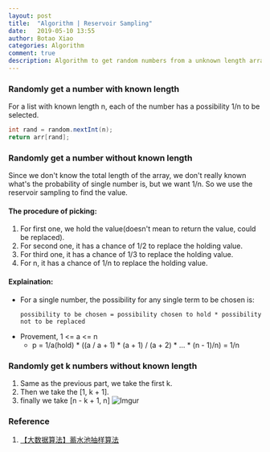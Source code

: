 ```yaml
---
layout: post
title:  "Algorithm | Reservoir Sampling"
date:   2019-05-10 13:55
author: Botao Xiao
categories: Algorithm
comment: true
description: Algorithm to get random numbers from a unknown length array.
---
```

### Randomly get a number with known length
For a list with known length n, each of the number has a possibility 1/n to be selected.
```Java
int rand = random.nextInt(n);
return arr[rand];
```

### Randomly get a number without known length
Since we don't know the total length of the array, we don't really known what's the probability of single number is, but we want 1/n. So we use the reservoir sampling to find the value.

#### The procedure of picking:
1. For first one, we hold the value(doesn't mean to return the value, could be replaced).
2. For second one, it has a chance of 1/2 to replace the holding value.
3. For third one, it has a chance of 1/3 to replace the holding value.
4. For n, it has a chance of 1/n to replace the holding value.

#### Explaination:
* For a single number, the possibility for any single term to be chosen is:
    ```
    possibility to be chosen = possibility chosen to hold * possibility not to be replaced
    ```
* Provement, 1 <= a <= n
    * p = 1/a(hold) * ((a / a + 1) * (a + 1) / (a + 2) * ... * (n - 1)/n) = 1/n

### Randomly get k numbers without known length
1. Same as the previous part, we take the first k.
2. Then we take the [1, k + 1].
3. finally we take [n - k + 1, n]
![Imgur](https://i.imgur.com/lAW1Dcz.png)


### Reference
1. [【大数据算法】蓄水池抽样算法](https://www.cnblogs.com/MrLJC/p/4113276.html)